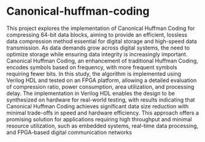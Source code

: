 # Canonical-huffman-coding
This project explores the implementation of Canonical Huffman Coding for compressing 64-bit 
data blocks, aiming to provide an efficient, lossless data compression method essential for 
digital storage and high-speed data transmission. As data demands grow across digital 
systems, the need to optimize storage while ensuring data integrity is increasingly important. 
Canonical Huffman Coding, an enhancement of traditional Huffman Coding, encodes symbols 
based on frequency, with more frequent symbols requiring fewer bits. In this study, the 
algorithm is implemented using Verilog HDL and tested on an FPGA platform, allowing a 
detailed evaluation of compression ratio, power consumption, area utilization, and processing 
delay. The implementation in Verilog HDL enables the design to be synthesized on hardware 
for real-world testing, with results indicating that Canonical Huffman Coding achieves 
significant data size reduction with minimal trade-offs in speed and hardware efficiency. This 
approach offers a promising solution for applications requiring high throughput and minimal 
resource utilization, such as embedded systems, real-time data processing, and FPGA-based 
digital communication networks
